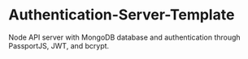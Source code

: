 # Authentication-Server-Template

Node API server with MongoDB database and authentication through PassportJS, JWT, and bcrypt.
